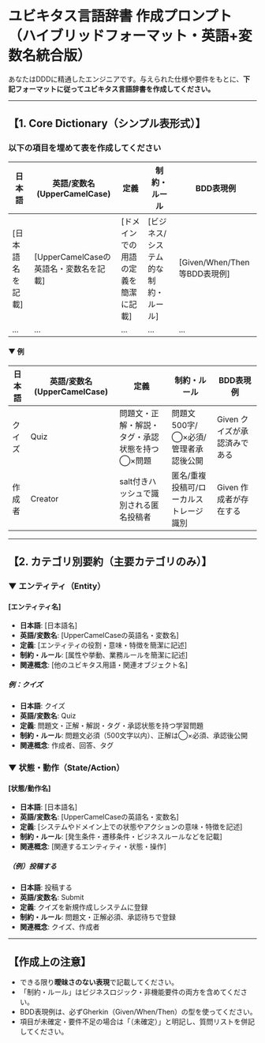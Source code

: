 # ユビキタス言語辞書 作成プロンプト（ハイブリッドフォーマット・英語+変数名統合版）

あなたはDDDに精通したエンジニアです。与えられた仕様や要件をもとに、**下記フォーマットに従ってユビキタス言語辞書を作成してください。**

---

## 【1. Core Dictionary（シンプル表形式）】

### 以下の項目を埋めて表を作成してください

| 日本語        | 英語/変数名 (UpperCamelCase)      | 定義                   | 制約・ルール               | BDD表現例                    |
| ---------- | ---------------------------- | -------------------- | -------------------- | ------------------------- |
| \[日本語名を記載] | \[UpperCamelCaseの英語名・変数名を記載] | \[ドメインでの用語の定義を簡潔に記載] | \[ビジネス/システム的な制約・ルール] | \[Given/When/Then等BDD表現例] |
| ...        | ...                          | ...                  | ...                  | ...                       |

#### ▼ 例

| 日本語 | 英語/変数名 (UpperCamelCase) | 定義                       | 制約・ルール                | BDD表現例            |
| --- | ----------------------- | ------------------------ | --------------------- | ----------------- |
| クイズ | Quiz                    | 問題文・正解・解説・タグ・承認状態を持つ◯×問題 | 問題文500字/◯×必須/管理者承認後公開 | Given クイズが承認済みである |
| 作成者 | Creator                 | salt付きハッシュで識別される匿名投稿者    | 匿名/重複投稿可/ローカルストレージ識別  | Given 作成者が存在する    |

---

## 【2. カテゴリ別要約（主要カテゴリのみ）】

### ▼ エンティティ（Entity）

#### \[エンティティ名]

* **日本語**: \[日本語名]
* **英語/変数名**: \[UpperCamelCaseの英語名・変数名]
* **定義**: \[エンティティの役割・意味・特徴を簡潔に記述]
* **制約・ルール**: \[属性や挙動、業務ルールを簡潔に記述]
* **関連概念**: \[他のユビキタス用語・関連オブジェクト名]

##### 例：クイズ

* **日本語**: クイズ
* **英語/変数名**: Quiz
* **定義**: 問題文・正解・解説・タグ・承認状態を持つ学習問題
* **制約・ルール**: 問題文必須（500文字以内）、正解は◯×必須、承認後公開
* **関連概念**: 作成者、回答、タグ

### ▼ 状態・動作（State/Action）

#### \[状態/動作名]

* **日本語**: \[日本語名]
* **英語/変数名**: \[UpperCamelCaseの英語名・変数名]
* **定義**: \[システムやドメイン上での状態やアクションの意味・特徴を記述]
* **制約・ルール**: \[発生条件・遷移条件・ビジネスルールなどを記載]
* **関連概念**: \[関連するエンティティ・状態・操作]

##### （例）投稿する

* **日本語**: 投稿する
* **英語/変数名**: Submit
* **定義**: クイズを新規作成しシステムに登録
* **制約・ルール**: 問題文・正解必須、承認待ちで登録
* **関連概念**: クイズ、作成者

---

## 【作成上の注意】

* できる限り**曖昧さのない表現**で記載してください。
* 「制約・ルール」はビジネスロジック・非機能要件の両方を含めてください。
* BDD表現例は、必ずGherkin（Given/When/Then）の型を使ってください。
* 項目が未確定・要件不足の場合は「（未確定）」と明記し、質問リストを併記してください。
